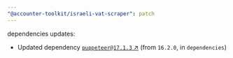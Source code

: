 ```yaml
---
"@accounter-toolkit/israeli-vat-scraper": patch
---
```


dependencies updates: 

- Updated dependency [`puppeteer@17.1.3` ↗︎](https://www.npmjs.com/package/puppeteer/v/17.1.3) (from `16.2.0`, in `dependencies`)
